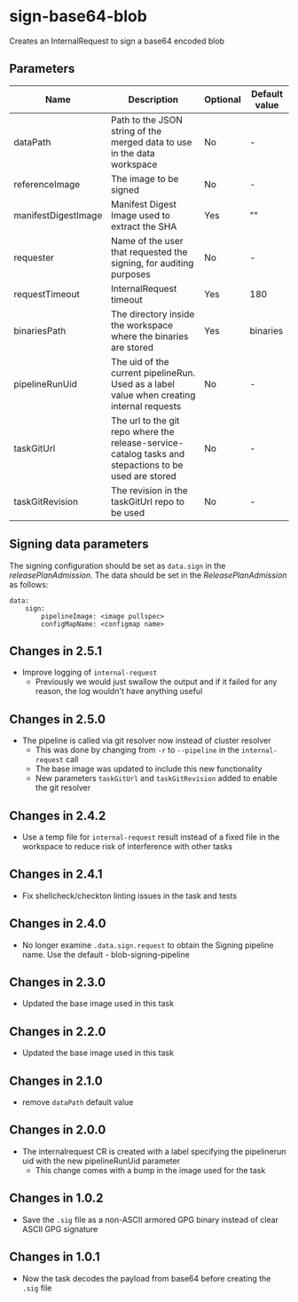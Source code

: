 # sign-base64-blob

Creates an InternalRequest to sign a base64 encoded blob

## Parameters

| Name                 | Description                                                                                           | Optional | Default value         |
|----------------------|-------------------------------------------------------------------------------------------------------|----------|-----------------------|
| dataPath             | Path to the JSON string of the merged data to use in the data workspace                               | No       | -                     |
| referenceImage       | The image to be signed                                                                                | No       | -                     |
| manifestDigestImage  | Manifest Digest Image used to extract the SHA                                                         | Yes      | ""                    |
| requester            | Name of the user that requested the signing, for auditing purposes                                    | No       | -                     |
| requestTimeout       | InternalRequest timeout                                                                               | Yes      | 180                   |
| binariesPath         | The directory inside the workspace where the binaries are stored                                      | Yes      | binaries              |
| pipelineRunUid       | The uid of the current pipelineRun. Used as a label value when creating internal requests             | No       | -                     |
| taskGitUrl           | The url to the git repo where the release-service-catalog tasks and stepactions to be used are stored | No       | -                     |
| taskGitRevision      | The revision in the taskGitUrl repo to be used                                                        | No       | -                     |

## Signing data parameters

 The signing configuration should be set as `data.sign` in the _releasePlanAdmission_. The data should be set in the _ReleasePlanAdmission_ as follows:

```
data:
    sign:
        pipelineImage: <image pullspec>
        configMapName: <configmap name>
```

## Changes in 2.5.1
* Improve logging of `internal-request`
  * Previously we would just swallow the output and if it failed for any reason, the log wouldn't have anything useful

## Changes in 2.5.0
* The pipeline is called via git resolver now instead of cluster resolver
  * This was done by changing from `-r` to `--pipeline` in the `internal-request` call
  * The base image was updated to include this new functionality
  * New parameters `taskGitUrl` and `taskGitRevision` added to enable the git resolver

## Changes in 2.4.2
* Use a temp file for `internal-request` result instead of a fixed file in the workspace to reduce risk
  of interference with other tasks

## Changes in 2.4.1
* Fix shellcheck/checkton linting issues in the task and tests

## Changes in 2.4.0
* No longer examine `.data.sign.request` to obtain the Signing pipeline name. Use the default - blob-signing-pipeline

## Changes in 2.3.0
* Updated the base image used in this task

## Changes in 2.2.0
* Updated the base image used in this task

## Changes in 2.1.0
* remove `dataPath` default value

## Changes in 2.0.0
* The internalrequest CR is created with a label specifying the pipelinerun uid with the new pipelineRunUid parameter
  - This change comes with a bump in the image used for the task

## Changes in 1.0.2
* Save the `.sig` file as a non-ASCII armored GPG binary instead of clear ASCII GPG signature

## Changes in 1.0.1
* Now the task decodes the payload from base64 before creating the `.sig` file
